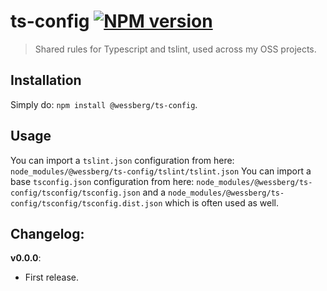 # ts-config [![NPM version][npm-image]][npm-url]
> Shared rules for Typescript and tslint, used across my OSS projects.

## Installation
Simply do: `npm install @wessberg/ts-config`.

## Usage

You can import a `tslint.json` configuration from here: `node_modules/@wessberg/ts-config/tslint/tslint.json`
You can import a base `tsconfig.json` configuration from here: `node_modules/@wessberg/ts-config/tsconfig/tsconfig.json` and a `node_modules/@wessberg/ts-config/tsconfig/tsconfig.dist.json` which is often used as well.

## Changelog:

**v0.0.0**:

- First release.

[npm-url]: https://npmjs.org/package/@wessberg/ts-config
[npm-image]: https://badge.fury.io/js/@wessberg/ts-config.svg